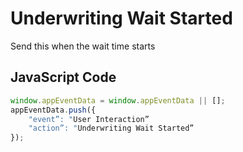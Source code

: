 # Underwriting Wait Started
Send this when the wait time starts

## JavaScript Code
```js
window.appEventData = window.appEventData || [];
appEventData.push({
    "event”: "User Interaction”
  	"action”: "Underwriting Wait Started”
});
```
